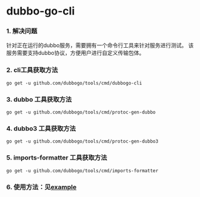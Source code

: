 # dubbo-go-cli

### 1. 解决问题

针对正在运行的dubbo服务，需要拥有一个命令行工具来针对服务进行测试。
该服务需要支持dubbo协议，方便用户进行自定义传输包体。

### 2. cli工具获取方法
`go get -u github.com/dubbogo/tools/cmd/dubbogo-cli`

### 3. dubbo 工具获取方法
`go get -u github.com/dubbogo/tools/cmd/protoc-gen-dubbo`

### 4. dubbo3 工具获取方法
`go get -u github.com/dubbogo/tools/cmd/protoc-gen-dubbo3`

### 5. imports-formatter 工具获取方法
`go get -u github.com/dubbogo/tools/cmd/imports-formatter`

### 6. 使用方法：见[example](example/README_CN.md)
